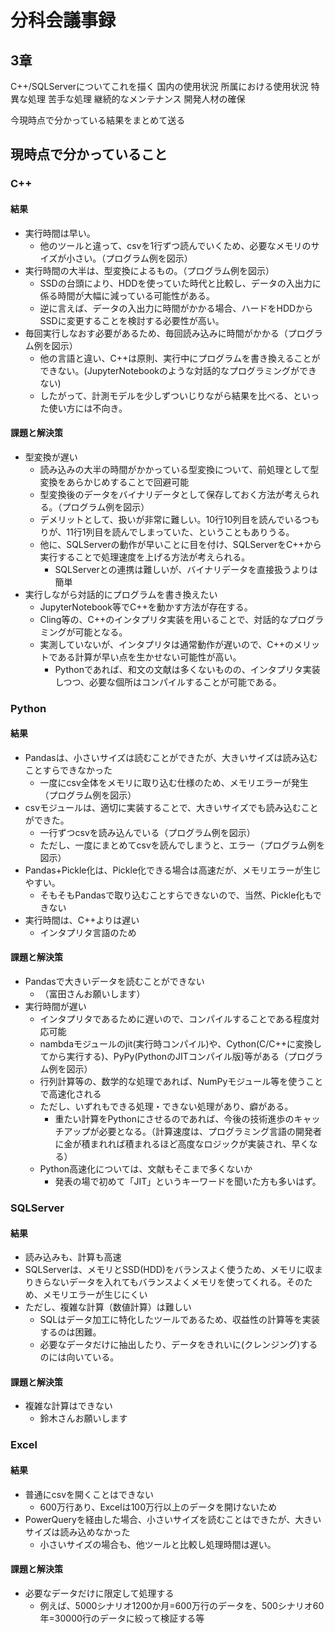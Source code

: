 # 分科会議事録

## 3章

C++/SQLServerについてこれを描く
国内の使用状況
所属における使用状況
特異な処理
苦手な処理
継続的なメンテナンス
開発人材の確保

今現時点で分かっている結果をまとめて送る


## 現時点で分かっていること

### C++

#### 結果

* 実行時間は早い。
  * 他のツールと違って、csvを1行ずつ読んでいくため、必要なメモリのサイズが小さい。（プログラム例を図示）
* 実行時間の大半は、型変換によるもの。（プログラム例を図示）
  * SSDの台頭により、HDDを使っていた時代と比較し、データの入出力に係る時間が大幅に減っている可能性がある。
  * 逆に言えば、データの入出力に時間がかかる場合、ハードをHDDからSSDに変更することを検討する必要性が高い。
* 毎回実行しなおす必要があるため、毎回読み込みに時間がかかる（プログラム例を図示）
  * 他の言語と違い、C++は原則、実行中にプログラムを書き換えることができない。(JupyterNotebookのような対話的なプログラミングができない)
  * したがって、計測モデルを少しずついじりながら結果を比べる、といった使い方には不向き。

#### 課題と解決策

* 型変換が遅い
  * 読み込みの大半の時間がかかっている型変換について、前処理として型変換をあらかじめすることで回避可能
  * 型変換後のデータをバイナリデータとして保存しておく方法が考えられる。（プログラム例を図示）
  * デメリットとして、扱いが非常に難しい。10行10列目を読んでいるつもりが、11行1列目を読んでしまっていた、ということもありうる。
  * 他に、SQLServerの動作が早いことに目を付け、SQLServerをC++から実行することで処理速度を上げる方法が考えられる。
    * SQLServerとの連携は難しいが、バイナリデータを直接扱うよりは簡単
* 実行しながら対話的にプログラムを書き換えたい
  * JupyterNotebook等でC++を動かす方法が存在する。
  * Cling等の、C++のインタプリタ実装を用いることで、対話的なプログラミングが可能となる。
  * 実測していないが、インタプリタは通常動作が遅いので、C++のメリットである計算が早い点を生かせない可能性が高い。
    * Pythonであれば、和文の文献は多くないものの、インタプリタ実装しつつ、必要な個所はコンパイルすることが可能である。

### Python

#### 結果

* Pandasは、小さいサイズは読むことができたが、大きいサイズは読み込むことすらできなかった
  * 一度にcsv全体をメモリに取り込む仕様のため、メモリエラーが発生（プログラム例を図示）
* csvモジュールは、適切に実装することで、大きいサイズでも読み込むことができた。
  * 一行ずつcsvを読み込んでいる（プログラム例を図示）
  * ただし、一度にまとめてcsvを読んでしまうと、エラー（プログラム例を図示）
* Pandas+Pickle化は、Pickle化できる場合は高速だが、メモリエラーが生じやすい。
  * そもそもPandasで取り込むことすらできないので、当然、Pickle化もできない
* 実行時間は、C++よりは遅い
  * インタプリタ言語のため

#### 課題と解決策

* Pandasで大きいデータを読むことができない
  * （富田さんお願いします）
* 実行時間が遅い
  * インタプリタであるために遅いので、コンパイルすることである程度対応可能
  * nambdaモジュールのjit(実行時コンパイル)や、Cython(C/C++に変換してから実行する)、PyPy(PythonのJITコンパイル版)等がある（プログラム例を図示）
  * 行列計算等の、数学的な処理であれば、NumPyモジュール等を使うことで高速化される
  * ただし、いずれもできる処理・できない処理があり、癖がある。
    * 重たい計算をPythonにさせるのであれば、今後の技術進歩のキャッチアップが必要となる。（計算速度は、プログラミング言語の開発者に金が積まれれば積まれるほど高度なロジックが実装され、早くなる）
  * Python高速化については、文献もそこまで多くないか
    * 発表の場で初めて「JIT」というキーワードを聞いた方も多いはず。

### SQLServer

#### 結果

* 読み込みも、計算も高速
* SQLServerは、メモリとSSD(HDD)をバランスよく使うため、メモリに収まりきらないデータを入れてもバランスよくメモリを使ってくれる。そのため、メモリエラーが生じにくい
* ただし、複雑な計算（数値計算）は難しい
  * SQLはデータ加工に特化したツールであるため、収益性の計算等を実装するのは困難。
  * 必要なデータだけに抽出したり、データをきれいに(クレンジング)するのには向いている。

#### 課題と解決策

* 複雑な計算はできない
  * 鈴木さんお願いします

### Excel

#### 結果

* 普通にcsvを開くことはできない
  * 600万行あり、Excelは100万行以上のデータを開けないため
* PowerQueryを経由した場合、小さいサイズを読むことはできたが、大きいサイズは読み込めなかった
  * 小さいサイズの場合も、他ツールと比較し処理時間は遅い。

#### 課題と解決策

* 必要なデータだけに限定して処理する
  * 例えば、5000シナリオ1200か月=600万行のデータを、500シナリオ60年=30000行のデータに絞って検証する等
